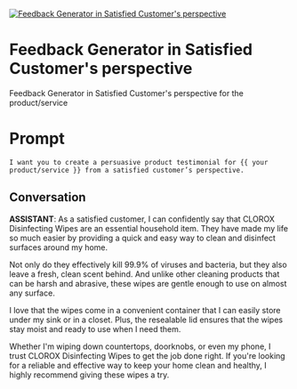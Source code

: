 
[![Feedback Generator in Satisfied Customer's perspective ](https://flow-prompt-covers.s3.us-west-1.amazonaws.com/icon/minimalist/mini_2.png)]()
# Feedback Generator in Satisfied Customer's perspective  
Feedback Generator in Satisfied Customer's perspective for the product/service 

# Prompt

```
I want you to create a persuasive product testimonial for {{ your product/service }} from a satisfied customer’s perspective.
```

## Conversation

**ASSISTANT**: As a satisfied customer, I can confidently say that CLOROX Disinfecting Wipes are an essential household item. They have made my life so much easier by providing a quick and easy way to clean and disinfect surfaces around my home. 



Not only do they effectively kill 99.9% of viruses and bacteria, but they also leave a fresh, clean scent behind. And unlike other cleaning products that can be harsh and abrasive, these wipes are gentle enough to use on almost any surface.



I love that the wipes come in a convenient container that I can easily store under my sink or in a closet. Plus, the resealable lid ensures that the wipes stay moist and ready to use when I need them.



Whether I'm wiping down countertops, doorknobs, or even my phone, I trust CLOROX Disinfecting Wipes to get the job done right. If you're looking for a reliable and effective way to keep your home clean and healthy, I highly recommend giving these wipes a try.


